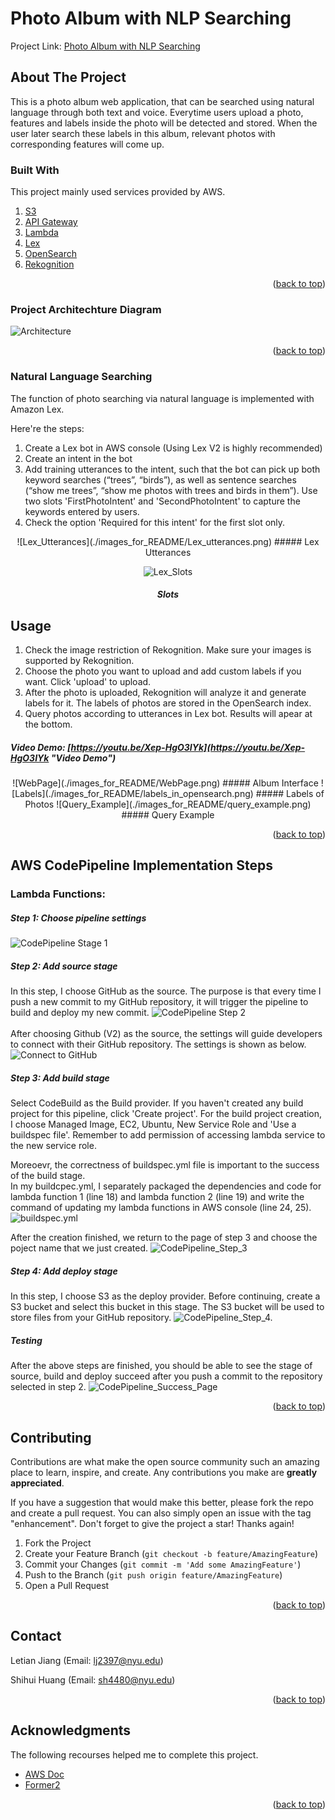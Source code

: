 <a name="readme-top"></a>
# Photo Album with NLP Searching
Project Link: [Photo Album with NLP Searching](http://photo-album-webpage.s3-website-us-east-1.amazonaws.com/)

## About The Project
This is a photo album web application, that can be searched using natural language through both text and voice. Everytime users upload a photo, features and labels inside the photo will be detected and stored. When the user later search these labels in this album, relevant photos with corresponding features will come up.

### Built With
This project mainly used services provided by AWS.

1. [S3](https://aws.amazon.com/s3/)
2. [API Gateway](https://aws.amazon.com/api-gateway/)
3. [Lambda](https://aws.amazon.com/lambda/)
4. [Lex](https://aws.amazon.com/lex/)
5. [OpenSearch](https://aws.amazon.com/opensearch-service/)
6. [Rekognition](https://aws.amazon.com/rekognition/)

<p align="right">(<a href="#readme-top">back to top</a>)</p>

### Project Architechture Diagram
![Architecture](./images_for_README/Architecture_Diagram.png)
<p align="right">(<a href="#readme-top">back to top</a>)</p>

### Natural Language Searching
The function of photo searching via natural language is implemented with Amazon Lex.

Here're the steps:

1. Create a Lex bot in AWS console (Using Lex V2 is highly recommended)
2. Create an intent in the bot
3. Add training utterances to the intent, such that the bot can pick up both keyword searches (“trees”, “birds”), as well as sentence searches (“show me trees”, “show me photos with trees and birds in them”). Use two slots 'FirstPhotoIntent' and 'SecondPhotoIntent' to capture the keywords entered by users. 
4. Check the option 'Required for this intent' for the first slot only.

<center>
![Lex_Utterances](./images_for_README/Lex_utterances.png)
##### Lex Utterances

![Lex_Slots](./images_for_README/lex_slots.png)
##### Slots
</center>


## Usage
1. Check the image restriction of Rekognition. Make sure your images is supported by Rekognition.
2. Choose the photo you want to upload and add custom labels if you want. Click 'upload' to upload.
3. After the photo is uploaded, Rekognition will analyze it and generate labels for it. The labels of photos are stored in the OpenSearch index.
4. Query photos according to utterances in Lex bot. Results will apear at the bottom.
##### Video Demo: [https://youtu.be/Xep-HgO3IYk](https://youtu.be/Xep-HgO3IYk "Video Demo")

<center>
![WebPage](./images_for_README/WebPage.png)
##### Album Interface
![Labels](./images_for_README/labels_in_opensearch.png)
##### Labels of Photos
![Query_Example](./images_for_README/query_example.png)
##### Query Example
</center>
<p align="right">(<a href="#readme-top">back to top</a>)</p>

## AWS CodePipeline Implementation Steps
### Lambda Functions:
##### Step 1: Choose pipeline settings
![CodePipeline Stage 1](./images_for_README/CodePipeline/CodePipeline_Step_1.png)
##### Step 2: Add source stage
In this step, I choose GitHub as the source. The purpose is that every time I push a new commit to my GitHub repository, it will trigger the pipeline to build and deploy my new commit.
![CodePipeline Step 2](./images_for_README/CodePipeline/CodePipeline_Step_2.png)
<br />
<br />
After choosing Github (V2) as the source, the settings will guide developers to connect with their GitHub repository. The settings is shown as below.
![Connect to GitHub](./images_for_README/CodePipeline/CodePipeline_Step_2.2.png)
##### Step 3: Add build stage
Select CodeBuild as the Build provider. If you haven't created any build project for this pipeline, click 'Create project'. For the build project creation, I choose Managed Image, EC2, Ubuntu, New Service Role and 'Use a buildspec file'. Remember to add permission of accessing lambda service to the new service role. 

Moreoevr, the correctness of buildspec.yml file is important to the success of the build stage.<br />
In my buildcpec.yml, I separately packaged the dependencies and code for lambda function 1 (line 18) and lambda function 2 (line 19) and write the command of updating my lambda functions in AWS console (line 24, 25).
![buildspec.yml](./images_for_README/CodePipeline/buildspec.png)

After the creation finished, we return to the page of step 3 and choose the poject name that we just created.
![CodePipeline_Step_3](./images_for_README/CodePipeline/CodePipeline_Step_3.png)

##### Step 4: Add deploy stage
In this step, I choose S3 as the deploy provider. Before continuing, create a S3 bucket and select this bucket in this stage. The S3 bucket will be used to store files from your GitHub repository.
![CodePipeline_Step_4.](./images_for_README/CodePipeline/CodePipeline_Step_4.png)

##### Testing
After the above steps are finished, you should be able to see the stage of source, build and deploy succeed after you push a commit to the repository selected in step 2.
![CodePipeline_Success_Page](./images_for_README/CodePipeline/CodePipeline_Success_Page.png)

<p align="right">(<a href="#readme-top">back to top</a>)</p>

<!-- CONTRIBUTING -->
## Contributing

Contributions are what make the open source community such an amazing place to learn, inspire, and create. Any contributions you make are **greatly appreciated**.

If you have a suggestion that would make this better, please fork the repo and create a pull request. You can also simply open an issue with the tag "enhancement".
Don't forget to give the project a star! Thanks again!

1. Fork the Project
2. Create your Feature Branch (`git checkout -b feature/AmazingFeature`)
3. Commit your Changes (`git commit -m 'Add some AmazingFeature'`)
4. Push to the Branch (`git push origin feature/AmazingFeature`)
5. Open a Pull Request

<p align="right">(<a href="#readme-top">back to top</a>)</p>



<!-- CONTACT -->
## Contact

Letian Jiang (Email: lj2397@nyu.edu)

Shihui Huang (Email: sh4480@nyu.edu)


<p align="right">(<a href="#readme-top">back to top</a>)</p>



<!-- ACKNOWLEDGMENTS -->
## Acknowledgments

The following recourses helped me to complete this project.

* [AWS Doc](https://docs.aws.amazon.com/)
* [Former2](https://github.com/iann0036/former2)


<p align="right">(<a href="#readme-top">back to top</a>)</p>
